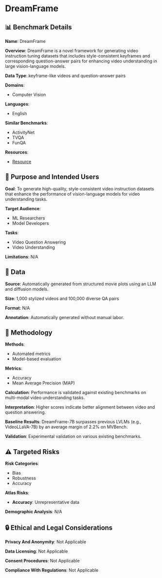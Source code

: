 # DreamFrame

## 📊 Benchmark Details

**Name**: DreamFrame

**Overview**: DreamFrame is a novel framework for generating video instruction tuning datasets that includes style-consistent keyframes and corresponding question-answer pairs for enhancing video understanding in large vision-language models.

**Data Type**: keyframe-like videos and question-answer pairs

**Domains**:
- Computer Vision

**Languages**:
- English

**Similar Benchmarks**:
- ActivityNet
- TVQA
- FunQA

**Resources**:
- [Resource](https://deaddawn.github.io/DreamFrame)

## 🎯 Purpose and Intended Users

**Goal**: To generate high-quality, style-consistent video instruction datasets that enhance the performance of vision-language models for video understanding tasks.

**Target Audience**:
- ML Researchers
- Model Developers

**Tasks**:
- Video Question Answering
- Video Understanding

**Limitations**: N/A

## 💾 Data

**Source**: Automatically generated from structured movie plots using an LLM and diffusion models.

**Size**: 1,000 stylized videos and 100,000 diverse QA pairs

**Format**: N/A

**Annotation**: Automatically generated without manual labor.

## 🔬 Methodology

**Methods**:
- Automated metrics
- Model-based evaluation

**Metrics**:
- Accuracy
- Mean Average Precision (MAP)

**Calculation**: Performance is validated against existing benchmarks on multi-modal video understanding tasks.

**Interpretation**: Higher scores indicate better alignment between video and question answering.

**Baseline Results**: DreamFrame-7B surpasses previous LVLMs (e.g., VideoLLaVA-7B) by an average margin of 2.2% on MVBench.

**Validation**: Experimental validation on various existing benchmarks.

## ⚠️ Targeted Risks

**Risk Categories**:
- Bias
- Robustness
- Accuracy

**Atlas Risks**:
- **Accuracy**: Unrepresentative data

**Demographic Analysis**: N/A

## 🔒 Ethical and Legal Considerations

**Privacy And Anonymity**: Not Applicable

**Data Licensing**: Not Applicable

**Consent Procedures**: Not Applicable

**Compliance With Regulations**: Not Applicable

